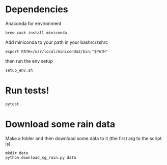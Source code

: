# Dependencies

Anaconda for environment

`brew cask install miniconda`

Add miniconda to your path in your bashrc/zshrc

`export PATH=/usr/local/miniconda3/bin:"$PATH"`

then run the env setup

`setup_env.sh`

# Run tests!

```
pytest
```

# Download some rain data

Make a folder and then download some data to it (the first arg to the script is)

```
mkdir data
python download_sg_rain.py data
```
